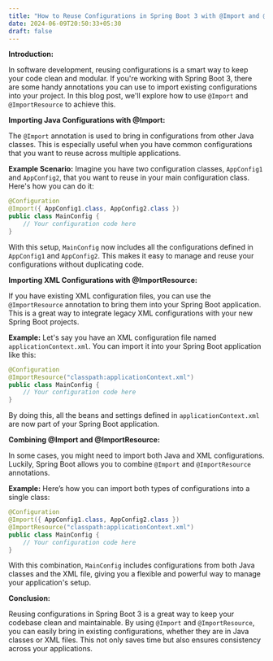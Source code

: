 ```yaml
---
title: "How to Reuse Configurations in Spring Boot 3 with @Import and @ImportResource"
date: 2024-06-09T20:50:33+05:30
draft: false
---
```

**Introduction:**

In software development, reusing configurations is a smart way to keep your code clean and modular. If you're working with Spring Boot 3, there are some handy annotations you can use to import existing configurations into your project. In this blog post, we'll explore how to use `@Import` and `@ImportResource` to achieve this.

**Importing Java Configurations with @Import:**

The `@Import` annotation is used to bring in configurations from other Java classes. This is especially useful when you have common configurations that you want to reuse across multiple applications.

**Example Scenario:**
Imagine you have two configuration classes, `AppConfig1` and `AppConfig2`, that you want to reuse in your main configuration class. Here's how you can do it:

```java
@Configuration
@Import({ AppConfig1.class, AppConfig2.class })
public class MainConfig {
    // Your configuration code here
}
```

With this setup, `MainConfig` now includes all the configurations defined in `AppConfig1` and `AppConfig2`. This makes it easy to manage and reuse your configurations without duplicating code.

**Importing XML Configurations with @ImportResource:**

If you have existing XML configuration files, you can use the `@ImportResource` annotation to bring them into your Spring Boot application. This is a great way to integrate legacy XML configurations with your new Spring Boot projects.

**Example:**
Let's say you have an XML configuration file named `applicationContext.xml`. You can import it into your Spring Boot application like this:

```java
@Configuration
@ImportResource("classpath:applicationContext.xml")
public class MainConfig {
    // Your configuration code here
}
```

By doing this, all the beans and settings defined in `applicationContext.xml` are now part of your Spring Boot application.

**Combining @Import and @ImportResource:**

In some cases, you might need to import both Java and XML configurations. Luckily, Spring Boot allows you to combine `@Import` and `@ImportResource` annotations.

**Example:**
Here’s how you can import both types of configurations into a single class:

```java
@Configuration
@Import({ AppConfig1.class, AppConfig2.class })
@ImportResource("classpath:applicationContext.xml")
public class MainConfig {
    // Your configuration code here
}
```

With this combination, `MainConfig` includes configurations from both Java classes and the XML file, giving you a flexible and powerful way to manage your application's setup.

**Conclusion:**

Reusing configurations in Spring Boot 3 is a great way to keep your codebase clean and maintainable. By using `@Import` and `@ImportResource`, you can easily bring in existing configurations, whether they are in Java classes or XML files. This not only saves time but also ensures consistency across your applications.
